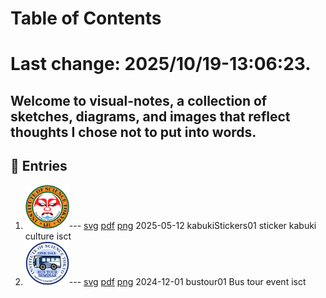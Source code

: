 # Table of Contents

# Last change: 2025/10/19-13:06:23.

Welcome to visual-notes, a collection of sketches, diagrams, and images that reflect thoughts I chose not to put into words.
---

## 📅 Entries

<prettier-ignore>

1. <img src="./images/kabukiStickers01.png" alt="kabukiStickers01" width="70">---
   [svg](./images/kabukiStickers01.svg)
   [pdf](./images/kabukiStickers01.pdf)
   [png](./images/kabukiStickers01.png)
   2025-05-12 kabukiStickers01 
    sticker kabuki culture isct 
2. <img src="./images/bustour01.png" alt="bustour01" width="70">---
   [svg](./images/bustour01.svg)
   [pdf](./images/bustour01.pdf)
   [png](./images/bustour01.png)
   2024-12-01 bustour01
    Bus tour event isct
